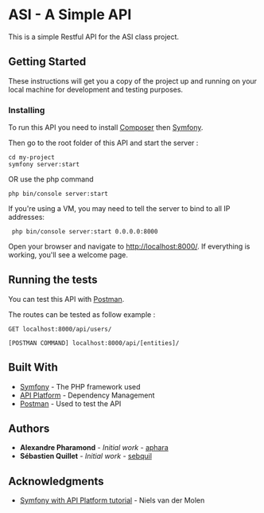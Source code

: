 # ASI - A Simple API

This is a simple Restful API for the ASI class project.

## Getting Started

These instructions will get you a copy of the project up and running on your local machine for development and testing purposes.

### Installing

To run this API you need to install [Composer](https://symfony.com/doc/current/setup/composer.html) then [Symfony](https://symfony.com/doc/current/setup.html).  

Then go to the root folder of this API and start the server :

```shell
cd my-project
symfony server:start
```

OR use the php command

```shell
php bin/console server:start
```

If you're using a VM, you may need to tell the server to bind to all IP addresses:

```shell
 php bin/console server:start 0.0.0.0:8000
```

Open your browser and navigate to <http://localhost:8000/>. If everything is working,
you'll see a welcome page.

## Running the tests

You can test this API with [Postman](https://www.getpostman.com/products).

The routes can be tested as follow example :

```
GET localhost:8000/api/users/
```

```
[POSTMAN COMMAND] localhost:8000/api/[entities]/
```

## Built With

* [Symfony](https://symfony.com/) - The PHP framework used
* [API Platform](https://api-platform.com/) - Dependency Management
* [Postman](https://www.getpostman.com/products) - Used to test the API

## Authors

* **Alexandre Pharamond** - *Initial work* - [aphara](https://github.com/aphara)
* **Sébastien Quillet** - *Initial work* - [sebquil](https://github.com/sebquil)

## Acknowledgments

* [Symfony with API Platform tutorial](https://www.nielsvandermolen.com/symfony-4-api-platform-application/) - Niels van der Molen